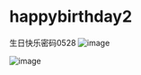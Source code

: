 # happybirthday2
生日快乐密码0528
![image](https://github.com/love99you/happybirthday2/assets/118249630/96348290-223e-48fe-bbcd-ccd21990593f)

![image](https://github.com/love99you/happybirthday2/assets/118249630/ba88688a-fbf7-43c5-a503-cf47cd7fe81c)
